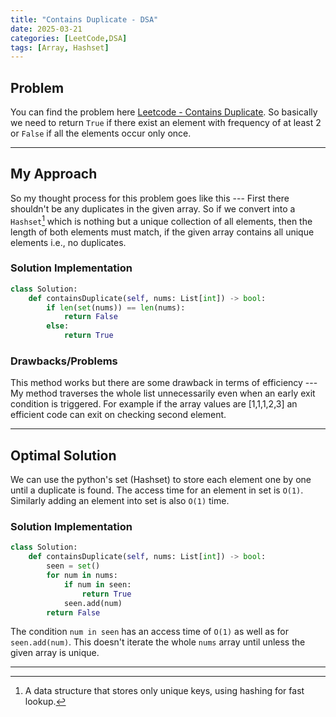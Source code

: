 ```yaml
---
title: "Contains Duplicate - DSA"
date: 2025-03-21
categories: [LeetCode,DSA]
tags: [Array, Hashset]
---
```


## Problem
You can find the problem here [Leetcode - Contains Duplicate](https://leetcode.com/problems/contains-duplicate/description/).
So basically we need to return `True` if there exist an element with frequency of at least 2 or `False` if all the elements occur only once.

---

## My Approach
So my thought process for this problem goes like this --- First there shouldn't be any duplicates in the given array. So if we convert into a `Hashset`[^1] which is nothing but a unique collection of all elements, then the length of both elements must match, if the given array contains all unique elements i.e., no duplicates.

### Solution Implementation

```python
class Solution:
    def containsDuplicate(self, nums: List[int]) -> bool:
        if len(set(nums)) == len(nums):
            return False
        else:
            return True

```
### Drawbacks/Problems
This method works but there are some drawback in terms of efficiency --- My method traverses the whole list unnecessarily even when an early exit condition is triggered. For example if the array values are \[1,1,1,2,3\] an efficient code can exit on checking second element.

---

## Optimal Solution
We can use the python's set (Hashset) to store each element one by one until a duplicate is found. The access time for an element in set is `O(1)`. Similarly adding an element into set is also `O(1)` time.

### Solution Implementation
```python
class Solution:
    def containsDuplicate(self, nums: List[int]) -> bool:
        seen = set()
        for num in nums:
            if num in seen:
                return True
            seen.add(num)
        return False

```
The condition `num in seen` has an access time of `O(1)` as well as for `seen.add(num)`. This doesn't iterate the whole `nums`
array until unless the given array is unique. 

---
[^1]: A data structure that stores only unique keys, using hashing for fast lookup.